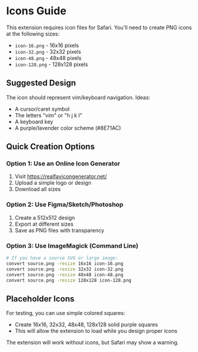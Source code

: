 # Icons Guide

This extension requires icon files for Safari. You'll need to create PNG icons at the following sizes:

- `icon-16.png` - 16x16 pixels
- `icon-32.png` - 32x32 pixels
- `icon-48.png` - 48x48 pixels
- `icon-128.png` - 128x128 pixels

## Suggested Design

The icon should represent vim/keyboard navigation. Ideas:
- A cursor/caret symbol
- The letters "vim" or "h j k l"
- A keyboard key
- A purple/lavender color scheme (#8E71AC)

## Quick Creation Options

### Option 1: Use an Online Icon Generator
1. Visit https://realfavicongenerator.net/
2. Upload a simple logo or design
3. Download all sizes

### Option 2: Use Figma/Sketch/Photoshop
1. Create a 512x512 design
2. Export at different sizes
3. Save as PNG files with transparency

### Option 3: Use ImageMagick (Command Line)
```bash
# If you have a source SVG or large image:
convert source.png -resize 16x16 icon-16.png
convert source.png -resize 32x32 icon-32.png
convert source.png -resize 48x48 icon-48.png
convert source.png -resize 128x128 icon-128.png
```

## Placeholder Icons

For testing, you can use simple colored squares:
- Create 16x16, 32x32, 48x48, 128x128 solid purple squares
- This will allow the extension to load while you design proper icons

The extension will work without icons, but Safari may show a warning.
